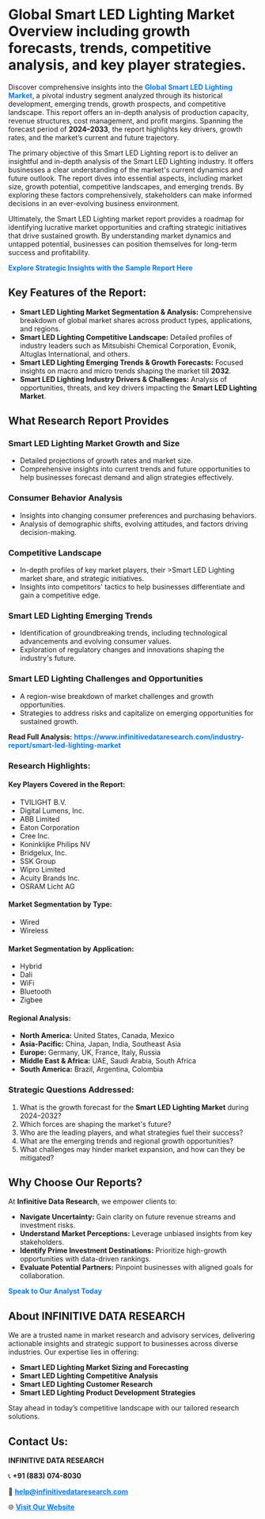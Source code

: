 <h1>Global Smart LED Lighting Market Overview including growth forecasts, trends, competitive analysis, and key player strategies.</h1>
<p>
Discover comprehensive insights into the 
<a href="https://www.infinitivedataresearch.com/industry-report/smart-led-lighting-market" rel="dofollow" style="color: #007BFF; text-decoration: none;"><strong>Global Smart LED Lighting Market</strong></a>, a pivotal industry segment analyzed through its historical development, emerging trends, growth prospects, and competitive landscape. This report offers an in-depth analysis of production capacity, revenue structures, cost management, and profit margins. Spanning the forecast period of <strong>2024–2033</strong>, the report highlights key drivers, growth rates, and the market’s current and future trajectory.
</p>
<p>
The primary objective of this Smart LED Lighting report is to deliver an insightful and in-depth analysis of the Smart LED Lighting industry. It offers businesses a clear understanding of the market's current dynamics and future outlook. The report dives into essential aspects, including market size, growth potential, competitive landscapes, and emerging trends. By exploring these factors comprehensively, stakeholders can make informed decisions in an ever-evolving business environment.
</p>
<p>
Ultimately, the Smart LED Lighting market report provides a roadmap for identifying lucrative market opportunities and crafting strategic initiatives that drive sustained growth. By understanding market dynamics and untapped potential, businesses can position themselves for long-term success and profitability.
</p>
<p>
<a href="https://www.infinitivedataresearch.com/request-sample/reportId=106482" style="color: #007BFF; text-decoration: none;"><strong>Explore Strategic Insights with the Sample Report Here</strong></a>
</p>

<h2>Key Features of the Report:</h2>
<ul>
<li><strong>Smart LED Lighting Market Segmentation & Analysis:</strong> Comprehensive breakdown of global market shares across product types, applications, and regions.</li>
<li><strong>Smart LED Lighting Competitive Landscape:</strong> Detailed profiles of industry leaders such as Mitsubishi Chemical Corporation, Evonik, Altuglas International, and others.</li>
<li><strong>Smart LED Lighting Emerging Trends & Growth Forecasts:</strong> Focused insights on macro and micro trends shaping the market till <strong>2032</strong>.</li>
<li><strong>Smart LED Lighting Industry Drivers & Challenges:</strong> Analysis of opportunities, threats, and key drivers impacting the <strong>Smart LED Lighting Market</strong>.</li>
</ul>

<h2>What Research Report Provides</h2>
<h3>Smart LED Lighting Market Growth and Size</h3>
<ul>
<li>Detailed projections of growth rates and market size.</li>
<li>Comprehensive insights into current trends and future opportunities to help businesses forecast demand and align strategies effectively.</li>
</ul>

<h3>Consumer Behavior Analysis</h3>
<ul>
<li>Insights into changing consumer preferences and purchasing behaviors.</li>
<li>Analysis of demographic shifts, evolving attitudes, and factors driving decision-making.</li>
</ul>

<h3>Competitive Landscape</h3>
<ul>
<li>In-depth profiles of key market players, their >Smart LED Lighting market share, and strategic initiatives.</li>
<li>Insights into competitors' tactics to help businesses differentiate and gain a competitive edge.</li>
</ul>

<h3>Smart LED Lighting Emerging Trends</h3>
<ul>
<li>Identification of groundbreaking trends, including technological advancements and evolving consumer values.</li>
<li>Exploration of regulatory changes and innovations shaping the industry's future.</li>
</ul>

<h3>Smart LED Lighting Challenges and Opportunities</h3>
<ul>
<li>A region-wise breakdown of market challenges and growth opportunities.</li>
<li>Strategies to address risks and capitalize on emerging opportunities for sustained growth.</li>
</ul>
<p><strong>Read Full Analysis:</strong> <a href="https://www.infinitivedataresearch.com/industry-report/smart-led-lighting-market" rel="dofollow" style="color: #007BFF; text-decoration: none;"><strong>https://www.infinitivedataresearch.com/industry-report/smart-led-lighting-market</strong></a></p>
<h3>Research Highlights:</h3>
<h4>Key Players Covered in the Report:</h4>
<ul><li>TVILIGHT B.V.</li><li>Digital Lumens, Inc.</li><li>ABB Limited</li><li>Eaton Corporation</li><li>Cree Inc.</li><li>Koninklijke Philips NV</li><li>Bridgelux, Inc.</li><li>SSK Group</li><li>Wipro Limited</li><li>Acuity Brands Inc.</li><li>OSRAM Licht AG</li></ul>
<h4>Market Segmentation by Type:</h4>
<ul><li>Wired</li><li>Wireless</li></ul>
<h4>Market Segmentation by Application:</h4>
<ul><li>Hybrid</li><li>Dali</li><li>WiFi</li><li>Bluetooth</li><li>Zigbee</li></ul>

<h4>Regional Analysis:</h4>
<ul>
<li><strong>North America:</strong> United States, Canada, Mexico</li>
<li><strong>Asia-Pacific:</strong> China, Japan, India, Southeast Asia</li>
<li><strong>Europe:</strong> Germany, UK, France, Italy, Russia</li>
<li><strong>Middle East & Africa:</strong> UAE, Saudi Arabia, South Africa</li>
<li><strong>South America:</strong> Brazil, Argentina, Colombia</li>
</ul>

<h3>Strategic Questions Addressed:</h3>
<ol>
<li>What is the growth forecast for the <strong>Smart LED Lighting Market</strong> during 2024–2032?</li>
<li>Which forces are shaping the market's future?</li>
<li>Who are the leading players, and what strategies fuel their success?</li>
<li>What are the emerging trends and regional growth opportunities?</li>
<li>What challenges may hinder market expansion, and how can they be mitigated?</li>
</ol>

<h2>Why Choose Our Reports?</h2>
<p>At <strong>Infinitive Data Research</strong>, we empower clients to:</p>
<ul>
<li><strong>Navigate Uncertainty:</strong> Gain clarity on future revenue streams and investment risks.</li>
<li><strong>Understand Market Perceptions:</strong> Leverage unbiased insights from key stakeholders.</li>
<li><strong>Identify Prime Investment Destinations:</strong> Prioritize high-growth opportunities with data-driven rankings.</li>
<li><strong>Evaluate Potential Partners:</strong> Pinpoint businesses with aligned goals for collaboration.</li>
</ul>
<p><a href="https://www.infinitivedataresearch.com/industry-report/smart-led-lighting-market" rel="dofollow" style="color: #007BFF; text-decoration: none;"><strong>Speak to Our Analyst Today</strong></a></p>

<h2>About INFINITIVE DATA RESEARCH</h2>
<p>We are a trusted name in market research and advisory services, delivering actionable insights and strategic support to businesses across diverse industries. Our expertise lies in offering:</p>
<ul>
<li><strong>Smart LED Lighting Market Sizing and Forecasting</strong></li>
<li><strong>Smart LED Lighting Competitive Analysis</strong></li>
<li><strong>Smart LED Lighting Customer Research</strong></li>
<li><strong>Smart LED Lighting Product Development Strategies</strong></li>
</ul>
<p>Stay ahead in today’s competitive landscape with our tailored research solutions.</p>

<h2>Contact Us:</h2>
<p><strong>INFINITIVE DATA RESEARCH</strong></p>
<p>📞 <strong>+91 (883) 074-8030</strong></p>
<p>📧 <strong><a href="mailto:help@infinitivedataresearch.com" style="color: #007BFF;">help@infinitivedataresearch.com</a></strong></p>
<p>🌐 <strong><a href="https://www.infinitivedataresearch.com" rel="dofollow" style="color: #007BFF;">Visit Our Website</a></strong></p>
